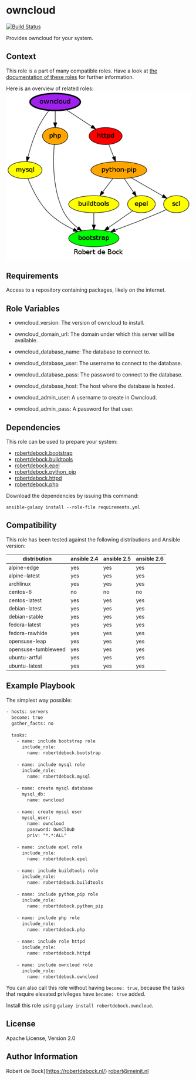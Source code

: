 owncloud
=========

[![Build Status](https://travis-ci.org/robertdebock/ansible-role-owncloud.svg?branch=master)](https://travis-ci.org/robertdebock/ansible-role-owncloud)

Provides owncloud for your system.

Context
-------
This role is a part of many compatible roles. Have a look at [the documentation of these roles](https://robertdebock.nl/) for further information.

Here is an overview of related roles:
![dependencies](https://raw.githubusercontent.com/robertdebock/drawings/artifacts/owncloud.png "Dependency")

Requirements
------------

Access to a repository containing packages, likely on the internet.

Role Variables
--------------

- owncloud_version: The version of owncloud to install.

- owncloud_domain_url: The domain under which this server will be available.

- owncloud_database_name: The database to connect to.
- owncloud_database_user: The username to connect to the database.
- owncloud_database_pass: The password to connect to the database.
- owncloud_database_host: The host where the database is hosted.
- owncloud_admin_user: A username to create in Owncloud.
- owncloud_admin_pass: A password for that user.

Dependencies
------------

This role can be used to prepare your system:

- [robertdebock.bootstrap](https://travis-ci.org/robertdebock/ansible-role-bootstrap)
- [robertdebock.buildtools](https://travis-ci.org/robertdebock/ansible-role-buildtools)
- [robertdebock.epel](https://travis-ci.org/robertdebock/ansible-role-epel)
- [robertdebock.python_pip](https://travis-ci.org/robertdebock/ansible-role-python_pip)
- [robertdebock.httpd](https://travis-ci.org/robertdebock/ansible-role-httpd)
- [robertdebock.php](https://travis-ci.org/robertdebock/ansible-role-php)


Download the dependencies by issuing this command:
```
ansible-galaxy install --role-file requirements.yml
```

Compatibility
-------------

This role has been tested against the following distributions and Ansible version:

|distribution|ansible 2.4|ansible 2.5|ansible 2.6|
|------------|-----------|-----------|-----------|
|alpine-edge|yes|yes|yes|
|alpine-latest|yes|yes|yes|
|archlinux|yes|yes|yes|
|centos-6|no|no|no|
|centos-latest|yes|yes|yes|
|debian-latest|yes|yes|yes|
|debian-stable|yes|yes|yes|
|fedora-latest|yes|yes|yes|
|fedora-rawhide|yes|yes|yes|
|opensuse-leap|yes|yes|yes|
|opensuse-tumbleweed|yes|yes|yes|
|ubuntu-artful|yes|yes|yes|
|ubuntu-latest|yes|yes|yes|

Example Playbook
----------------

The simplest way possible:
```
- hosts: servers
  become: true
  gather_facts: no

  tasks:
    - name: include bootstrap role
      include_role:
        name: robertdebock.bootstrap

    - name: include mysql role
      include_role:
        name: robertdebock.mysql

    - name: create mysql database
      mysql_db:
        name: owncloud

    - name: create mysql user
      mysql_user:
        name: owncloud
        password: OwnCl0uD
        priv: "*.*:ALL"

    - name: include epel role
      include_role:
        name: robertdebock.epel

    - name: include buildtools role
      include_role:
        name: robertdebock.buildtools

    - name: include python_pip role
      include_role:
        name: robertdebock.python_pip

    - name: include php role
      include_role:
        name: robertdebock.php

    - name: include role httpd
      include_role:
        name: robertdebock.httpd

    - name: include owncloud role
      include_role:
        name: robertdebock.owncloud
```

You can also call this role without having `become: true`, because the tasks that require elevated privileges have `become: true` added.

Install this role using `galaxy install robertdebock.owncloud`.

License
-------

Apache License, Version 2.0

Author Information
------------------

Robert de Bock](https://robertdebock.nl/) <robert@meinit.nl>
